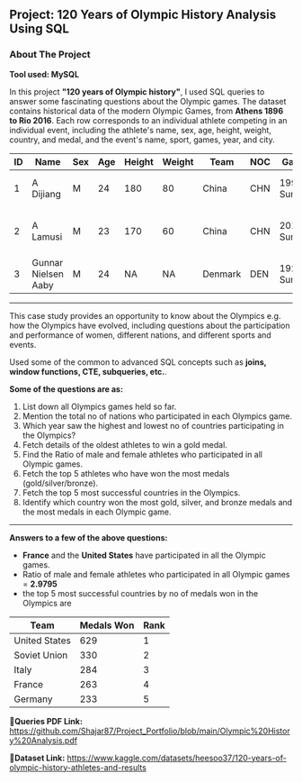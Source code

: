 ## Project: 120 Years of Olympic History Analysis Using SQL
### About The Project
**Tool used: MySQL**

In this project **"120 years of Olympic history"**, I used SQL queries to answer some fascinating questions about the Olympic games.
The dataset contains historical data of the modern Olympic Games, from **Athens 1896 to Rio 2016**. Each row corresponds to an individual athlete competing in an individual event, including the athlete's name, sex, age, height, weight, country, and medal, and the event's name, sport, games, year, and city.

| ID | Name                | Sex | Age | Height | Weight | Team   | NOC | Games         | Year | Season | City       | Sport     | Event                            | Medal |
|----|---------------------|-----|-----|--------|--------|--------|-----|---------------|------|--------|------------|-----------|----------------------------------|-------|
| 1  | A Dijiang           | M   | 24  | 180    | 80     | China  | CHN | 1992 Summer   | 1992 | Summer | Barcelona  | Basketball | Basketball Men's Basketball      | NA    |
| 2  | A Lamusi            | M   | 23  | 170    | 60     | China  | CHN | 2012 Summer   | 2012 | Summer | London     | Judo      | Judo Men's Extra-Lightweight     | NA    |
| 3  | Gunnar Nielsen Aaby | M   | 24  | NA     | NA     | Denmark| DEN | 1920 Summer   | 1920 | Summer | Antwerpen  | Football  | Football Men's Football          | NA    |

---

This case study provides an opportunity to know about the Olympics e.g. how the Olympics have evolved, including questions about the participation and performance of women, different nations, and different sports and events.

Used some of the common to advanced SQL concepts such as **joins, window functions, CTE, subqueries, etc.**.

**Some of the questions are as:**

1. List down all Olympics games held so far.
2. Mention the total no of nations who participated in each Olympics game.
3. Which year saw the highest and lowest no of countries participating in the Olympics?
4. Fetch details of the oldest athletes to win a gold medal.
5. Find the Ratio of male and female athletes who participated in all Olympic games.
6. Fetch the top 5 athletes who have won the most medals (gold/silver/bronze).
7. Fetch the top 5 most successful countries in the Olympics.
8. Identify which country won the most gold, silver, and bronze medals and the most medals in each Olympic game.
    
---
**Answers to a few of the above questions:**
- **France** and the **United States** have participated in all the Olympic games.
- Ratio of male and female athletes who participated in all Olympic games = **2.9795**
- the top 5 most successful countries by no of medals won in the Olympics are
  
| Team           | Medals Won | Rank |
|----------------|------------|------|
| United States  | 629        | 1    |
| Soviet Union   | 330        | 2    |
| Italy          | 284        | 3    |
| France         | 263        | 4    |
| Germany        | 233        | 5    |
   



**🔗Queries PDF Link:** https://github.com/Shajar87/Project_Portfolio/blob/main/Olympic%20History%20Analysis.pdf

**🔗Dataset Link:** https://www.kaggle.com/datasets/heesoo37/120-years-of-olympic-history-athletes-and-results
